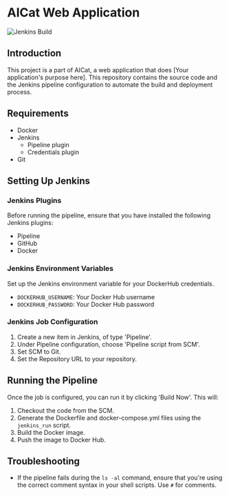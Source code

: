 # AICat Web Application

![Jenkins Build](../../../img/jenkinsbuild.png)

## Introduction

This project is a part of AICat, a web application that does [Your application's purpose here]. This repository contains the source code and the Jenkins pipeline configuration to automate the build and deployment process.

## Requirements

- Docker
- Jenkins
    - Pipeline plugin
    - Credentials plugin
- Git

## Setting Up Jenkins

### Jenkins Plugins

Before running the pipeline, ensure that you have installed the following Jenkins plugins:

- Pipeline
- GitHub
- Docker

### Jenkins Environment Variables

Set up the Jenkins environment variable for your DockerHub credentials.

- `DOCKERHUB_USERNAME`: Your Docker Hub username
- `DOCKERHUB_PASSWORD`: Your Docker Hub password

### Jenkins Job Configuration

1.  Create a new item in Jenkins, of type 'Pipeline'.
2.  Under Pipeline configuration, choose 'Pipeline script from SCM'.
3.  Set SCM to Git.
4.  Set the Repository URL to your repository.

## Running the Pipeline

Once the job is configured, you can run it by clicking 'Build Now'. This will:

1.  Checkout the code from the SCM.
2.  Generate the Dockerfile and docker-compose.yml files using the `jenkins_run` script.
3.  Build the Docker image.
4.  Push the image to Docker Hub.

## Troubleshooting

- If the pipeline fails during the `ls -al` command, ensure that you're using the correct comment syntax in your shell scripts. Use `#` for comments.